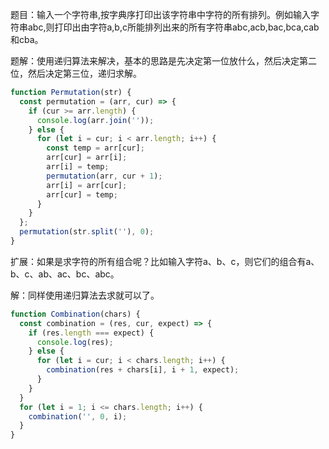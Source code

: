 题目：输入一个字符串,按字典序打印出该字符串中字符的所有排列。例如输入字符串abc,则打印出由字符a,b,c所能排列出来的所有字符串abc,acb,bac,bca,cab和cba。

题解：使用递归算法来解决，基本的思路是先决定第一位放什么，然后决定第二位，然后决定第三位，递归求解。

```js
function Permutation(str) {
  const permutation = (arr, cur) => {
    if (cur >= arr.length) {
      console.log(arr.join(''));
    } else {
      for (let i = cur; i < arr.length; i++) {
        const temp = arr[cur];
        arr[cur] = arr[i];
        arr[i] = temp;
        permutation(arr, cur + 1);
        arr[i] = arr[cur];
        arr[cur] = temp;
      }
    }
  };
  permutation(str.split(''), 0);
}
```

扩展：如果是求字符的所有组合呢？比如输入字符a、b、c，则它们的组合有a、b、c、ab、ac、bc、abc。

解：同样使用递归算法去求就可以了。

```js
function Combination(chars) {
  const combination = (res, cur, expect) => {
    if (res.length === expect) {
      console.log(res);
    } else {
      for (let i = cur; i < chars.length; i++) {
        combination(res + chars[i], i + 1, expect);
      }
    }
  }
  for (let i = 1; i <= chars.length; i++) {
    combination('', 0, i);
  }
}
```